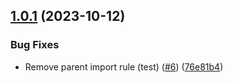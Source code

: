 ## [1.0.1](https://github.com/anthony-j-castro/eslint-config/compare/v1.0.0...v1.0.1) (2023-10-12)


### Bug Fixes

* Remove parent import rule (test) ([#6](https://github.com/anthony-j-castro/eslint-config/issues/6)) ([76e81b4](https://github.com/anthony-j-castro/eslint-config/commit/76e81b4ef9de1fb8cc4db205b81ce63a2e9f5129))
